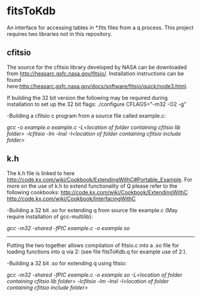# fitsToKdb
An interface for accessing tables in \*.fits files from a q process. This project requires two libraries not in this repository. 

## cfitsio
The source for the cfitsio library developed by NASA can be downloaded from http://heasarc.gsfc.nasa.gov/fitsio/. Installation instructions can be found here:http://heasarc.gsfc.nasa.gov/docs/software/fitsio/quick/node3.html.

If building the 32 bit version the following may be required during installation to set up the 32 bit flags:
./configure CFLAGS="-m32 -O2 -g"

-Building a cfitsio c program from a source file called example.c:

*gcc -o example.o example.c -L\<location of folder containing cfitsio lib folder\> -lcfitsio -lm -lnsl -I\<location of folder containing cfitsio include folder\>*

## k.h
The k.h file is linked to here http://code.kx.com/wiki/Cookbook/ExtendingWithC#Portable_Example. For more on the use of k.h to extend functionality of Q please refer to the following cookbooks:
http://code.kx.com/wiki/Cookbook/ExtendingWithC
http://code.kx.com/wiki/Cookbook/InterfacingWithC

-Building a 32 bit .so for extending q from source file example.c (May require installation of gcc-multilib):

*gcc -m32 -shared -fPIC example.c -o example.so*

********************
Putting the two together allows compilation of fitsio.c into a .so file for loading functions into q via 2: (see file fitsToKdb.q for example use of 2:).

-Building a 32 bit .so for extending q using fitsio:

*gcc -m32 -shared -fPIC example.c -o example.so -L\<location of folder containing cfitsio lib folder\> -lcfitsio -lm -lnsl -I\<location of folder containing cfitsio include folder\>*
